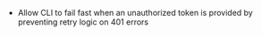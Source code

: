- Allow CLI to fail fast when an unauthorized token is provided by preventing retry logic on 401 errors